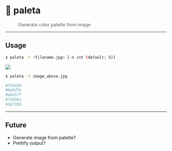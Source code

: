 # 🎨 paleta
> Generate color palette from image

---

## Usage

```sh
$ paleta -f <filename.jpg> [-n int (default: 5)]
```

![](https://media.gettyimages.com/photos/green-rice-fild-with-evening-sky-picture-id516180836?s=612x612)

```sh
$ paleta -f image_above.jpg

#f2dcbb
#0e6d7e
#a8a57f
#73896a
#507350

```

---

## Future

* Generate image from palette?
* Prettify output?
